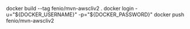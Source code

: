 docker build --tag fenio/mvn-awscliv2 .
docker login -u="${DOCKER_USERNAME}" -p="${DOCKER_PASSWORD}"
docker push fenio/mvn-awscliv2